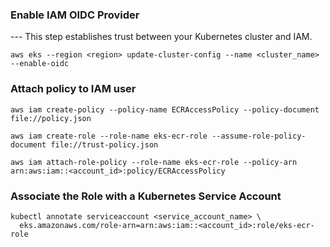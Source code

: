 ### Enable IAM OIDC Provider
--- This step establishes trust between your Kubernetes cluster and IAM.
```
aws eks --region <region> update-cluster-config --name <cluster_name> --enable-oidc
```
### Attach policy to IAM user
```
aws iam create-policy --policy-name ECRAccessPolicy --policy-document file://policy.json
```
```
aws iam create-role --role-name eks-ecr-role --assume-role-policy-document file://trust-policy.json
```
```
aws iam attach-role-policy --role-name eks-ecr-role --policy-arn arn:aws:iam::<account_id>:policy/ECRAccessPolicy
```
### Associate the Role with a Kubernetes Service Account
```
kubectl annotate serviceaccount <service_account_name> \
  eks.amazonaws.com/role-arn=arn:aws:iam::<account_id>:role/eks-ecr-role
```
